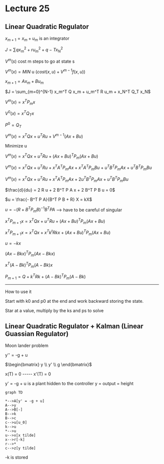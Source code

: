 # Lecture 25

## Linear Quadratic Regulator

$x_{m+1} = x_m + u_m$ is an integrator

$J = \sum q x_m^2 + r u_m^2 + q-T x_N^2$

$V^m(s)$ cost m steps to go at state s

$V^m(x) =  MIN \text{ u } (cost(x, u) + V^{m-1} f(x,u))$

$x_{m+1} = A x_m + B u_m$

$J = \sum_{m=0}^{N-1} x_m^T Q x_m + u_m^T R u_m + x_N^T Q_T x_N$

$V^m(x) = x^T P_m x$ 

$V^0(x) = x^T Q_T x$ 

$P^0 = Q_T$

$V^m(x) = x^T Q x + u^T R u + V^{m-1} (Ax + Bu)$

Minimize u

$V^m(x) = x^T Q x + u^T R u + (Ax + Bu)^T P_m (Ax + Bu)$


$V^m(x) = x^T Q x + u^T R u + x^T A^T P_m A x + x^T A^T P_m B u + u^T B^T P_m A x + u^T B^T P_m B u$


$V^m(x) = x^T Q x + u^T R u + x^T A^T P_m A x + 2 u^T B^T P_m A x + u^T B^T P_m B u$

$\frac{d}{du} = 2 R u + 2 B^T P A x + 2 B^T P B u = 0$

$u = \frac{- B^T P A}{B^T P B + R} X = kX$

$u = - (R + B^T P_m B)^{-1} B^T P A$ --> have to be careful of singular

$x^T P_{m+1} x = x^T Q x + u^T R u + (Ax + Bu)^T P_m (Ax + Bu)$

$x^T P_{m+1} x = x^T Q x + x^T k^t R k x + (Ax + Bu)^T P_m (Ax + Bu)$

$u = -k x$

$(A x - B k x)^T P_m (A x - B k x)$

$x^T (A -B k)^T P_m (A - B k ) x$

$P_{m+1} = Q + k^T R k + (A - B k)^T P_m (A - B k)$

---

How to use it

Start with k0 and p0 at the end and work backward storing the state. 

Star at a value, multiply by the ks and ps to solve

## Linear Quadratic Regulator + Kalman (Linear Guassian Regulator)

Moon lander problem

y'' = -g + u

$\begin{bmatrix} y \\ y' \\ g \end{bmatrix}$

x(T) = 0 ----- x'(T) = 0

y' = -g + u is a plant hidden to the controller
y = output = height

``` mermaid
graph TD

*-->A[y' = -g + u]
A-->y
A-->B[-]
B-->k
B-->c
c-->u[u_0]
k-->u
*-->u
u-->x[x tilde]
x-->r[-k]
r-->*
c-->z[y tilde]
```

-k is stored
